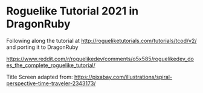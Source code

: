 # Roguelike Tutorial 2021 in DragonRuby

Following along the tutorial at http://rogueliketutorials.com/tutorials/tcod/v2/ and porting it to DragonRuby

https://www.reddit.com/r/roguelikedev/comments/o5x585/roguelikedev_does_the_complete_roguelike_tutorial/

Title Screen adapted from: https://pixabay.com/illustrations/spiral-perspective-time-traveler-2343173/
